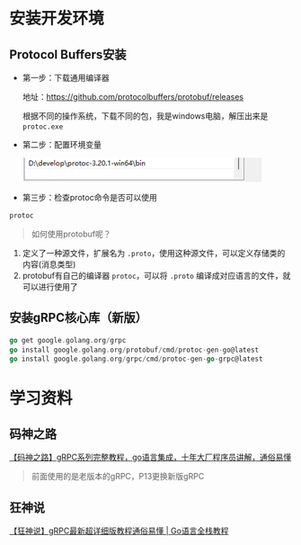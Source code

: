 # 安装开发环境
## Protocol Buffers安装
- 第一步：下载通用编译器

  地址：https://github.com/protocolbuffers/protobuf/releases

  根据不同的操作系统，下载不同的包，我是windows电脑，解压出来是`protoc.exe`

- 第二步：配置环境变量
  
  ![image-20220423002031614](学习文档/img/image-20220423002031614.png)

- 第三步：检查protoc命令是否可以使用
  
~~~bash
protoc
~~~

> 如何使用protobuf呢？

1. 定义了一种源文件，扩展名为 `.proto`，使用这种源文件，可以定义存储类的内容(消息类型)
2. protobuf有自己的编译器 `protoc`，可以将 `.proto` 编译成对应语言的文件，就可以进行使用了
## 安装gRPC核心库（新版）
~~~go
go get google.golang.org/grpc
go install google.golang.org/protobuf/cmd/protoc-gen-go@latest
go install google.golang.org/grpc/cmd/protoc-gen-go-grpc@latest
~~~
# 学习资料
## 码神之路
[【码神之路】gRPC系列完整教程，go语言集成，十年大厂程序员讲解，通俗易懂](https://www.bilibili.com/video/BV16Z4y117yz?p=13&vd_source=d201ab3f18e3d32fee3a3605987bea6c)
> 前面使用的是老版本的gRPC，P13更换新版gRPC
## 狂神说
[【狂神说】gRPC最新超详细版教程通俗易懂 | Go语言全栈教程](https://www.bilibili.com/video/BV1S24y1U7Xp/?p=3&spm_id_from=333.1007.top_right_bar_window_history.content.click&vd_source=d201ab3f18e3d32fee3a3605987bea6c)

